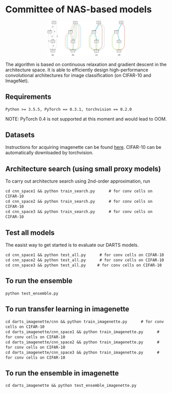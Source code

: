 # Committee of NAS-based models

<p align="center">
  <img src="img/darts.png" alt="darts" width="48%">
</p>
The algorithm is based on continuous relaxation and gradient descent in the architecture space. It is able to efficiently design high-performance convolutional architectures for image classification (on CIFAR-10 and ImageNet).

## Requirements
```
Python >= 3.5.5, PyTorch == 0.3.1, torchvision == 0.2.0
```
NOTE: PyTorch 0.4 is not supported at this moment and would lead to OOM.

## Datasets
Instructions for acquiring imagenette can be found [here](https://s3.amazonaws.com/fast-ai-imageclas/imagenette2.tgz). CIFAR-10 can be automatically downloaded by torchvision.

## Architecture search (using small proxy models)
To carry out architecture search using 2nd-order approximation, run
```
cd cnn_space1 && python train_search.py      # for conv cells on CIFAR-10
cd cnn_space2 && python train_search.py      # for conv cells on CIFAR-10
cd cnn_space3 && python train_search.py      # for conv cells on CIFAR-10
```
## Test all models
The easist way to get started is to evaluate our DARTS models.
```
cd cnn_space1 && python test_all.py      # for conv cells on CIFAR-10
cd cnn_space2 && python test_all.py      # for conv cells on CIFAR-10
cd cnn_space3 && python test_all.py     # for conv cells on CIFAR-10
```
## To run the ensemble
```
python test_ensemble.py
```
## To run transfer learning in imagenette
```
cd darts_imagenette/cnn && python train_imagenette.py      # for conv cells on CIFAR-10
cd darts_imagenette/cnn_space1 && python train_imagenette.py      # for conv cells on CIFAR-10
cd darts_imagenette/cnn_space2 && python train_imagenette.py      # for conv cells on CIFAR-10
cd darts_imagenette/cnn_space3 && python train_imagenette.py      # for conv cells on CIFAR-10
```

## To run the ensemble in imagenette
```
cd darts_imagenette && python test_ensemble_imagenette.py
```




